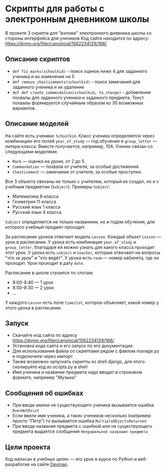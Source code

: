 # Скрипты для работы с электронным дневником школы

В проекте 3 скрипта для "взлома" электронного дневника школы со стороны интерфейса для учеников
Код сайта находится по адресу: https://dvmn.org/filer/canonical/1562234129/166/

## Описание скриптов

- `def fix_marks(schoolkid)` - поиск оценок ниже 4 для заданного ученика и их изменение на 5
- `def remove_chastisements(schoolkid)` - поиск замечаний для заданного ученика и их удаление
- `def def create_commendation(schoolkid, to_change)` - добавление похвалы для заданного ученика и заданного предмета. 
Текст похвалы формируется случайным образом из 30 возможных вариантов.


## Описание моделей

На сайте есть ученики: `Schoolkid`. Класс ученика определяется через комбинацию его полей `year_of_study` — год обучения и `group_letter` — литера класса. Вместе получается, например, 10А. Ученик связан со следующими моделями:

- `Mark` — оценка на уроке, от 2 до 5.
- `Commendation` — похвала от учителя, за особые достижения.
- `Chastisement` — замечание от учителя, за особые проступки.

Все 3 объекта связаны не только с учителем, который их создал, но и с учебным предметом (`Subject`). Примеры `Subject`:

- Математика 8 класса
- Геометрия 11 класса
- Русский язык 1 класса
- Русский язык 4 класса

`Subject` определяется не только названием, но и годом обучения, для которого учебный предмет проходит.

За расписание уроков отвечает модель `Lesson`. Каждый объект `Lesson` — урок в расписании. У урока есть комбинация `year_of_study` и `group_letter`, благодаря ей можно узнать для какого класса проходит этот урок. У урока есть `subject` и `teacher`, которые отвечают на вопросы "что за урок" и "кто ведёт". У урока есть `room` — номер кабинета, где он проходит. Урок проходит в дату `date`.

Расписание в школе строится по слотам:

- 8:00-8:40 — 1 урок
- 8:50-9:30 — 2 урок
- ...

У каждого `Lesson` есть поле `timeslot`, которое объясняет, какой номер у этого урока в расписании.

## Запуск

- Скачайте код сайта по адресу https://dvmn.org/filer/canonical/1562234129/166/
- Установка кода сайта и его запуск по его документации.
- Для использования файла со скриптами рядом с файлом manage.py и подключите через импорт
- Также возможно запускать скрипты из shell django, для этого скопируйте код из scripts.py
в shell
- Имя ученика и название предмета надо вводит в строковом формате, например "Музыка"

## Сообщения об ошибках

- При вводе имени не существующего ученика вызывается ошибка `DoesNotExist` 
- Если ввели имя ученика, а таких учеников несколько (например просто "Петр") то вызывается ошибка `MultipleObjectsReturned` 
- При вводе названия предмета с ошибкой или не существующего предмета выдается сообщение `Неправильное название предмета`

## Цели проекта

Код написан в учебных целях — это урок в курсе по Python и веб-разработке на сайте [Devman](https://dvmn.org).
